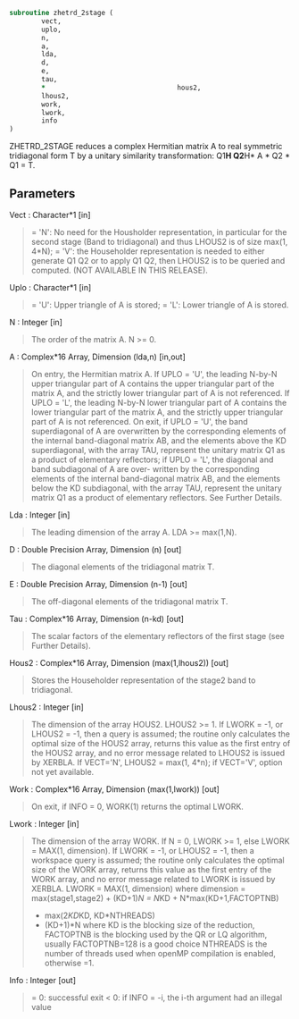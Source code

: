 ```fortran
subroutine zhetrd_2stage (
		vect,
		uplo,
		n,
		a,
		lda,
		d,
		e,
		tau,
		*                                 hous2,
		lhous2,
		work,
		lwork,
		info
)
```

 ZHETRD_2STAGE reduces a complex Hermitian matrix A to real symmetric
 tridiagonal form T by a unitary similarity transformation:
 Q1**H Q2**H* A * Q2 * Q1 = T.

## Parameters
Vect : Character*1 [in]
> = 'N':  No need for the Housholder representation,
> in particular for the second stage (Band to
> tridiagonal) and thus LHOUS2 is of size max(1, 4*N);
> = 'V':  the Householder representation is needed to
> either generate Q1 Q2 or to apply Q1 Q2,
> then LHOUS2 is to be queried and computed.
> (NOT AVAILABLE IN THIS RELEASE).

Uplo : Character*1 [in]
> = 'U':  Upper triangle of A is stored;
> = 'L':  Lower triangle of A is stored.

N : Integer [in]
> The order of the matrix A.  N >= 0.

A : Complex*16 Array, Dimension (lda,n) [in,out]
> On entry, the Hermitian matrix A.  If UPLO = 'U', the leading
> N-by-N upper triangular part of A contains the upper
> triangular part of the matrix A, and the strictly lower
> triangular part of A is not referenced.  If UPLO = 'L', the
> leading N-by-N lower triangular part of A contains the lower
> triangular part of the matrix A, and the strictly upper
> triangular part of A is not referenced.
> On exit, if UPLO = 'U', the band superdiagonal
> of A are overwritten by the corresponding elements of the
> internal band-diagonal matrix AB, and the elements above
> the KD superdiagonal, with the array TAU, represent the unitary
> matrix Q1 as a product of elementary reflectors; if UPLO
> = 'L', the diagonal and band subdiagonal of A are over-
> written by the corresponding elements of the internal band-diagonal
> matrix AB, and the elements below the KD subdiagonal, with
> the array TAU, represent the unitary matrix Q1 as a product
> of elementary reflectors. See Further Details.

Lda : Integer [in]
> The leading dimension of the array A.  LDA >= max(1,N).

D : Double Precision Array, Dimension (n) [out]
> The diagonal elements of the tridiagonal matrix T.

E : Double Precision Array, Dimension (n-1) [out]
> The off-diagonal elements of the tridiagonal matrix T.

Tau : Complex*16 Array, Dimension (n-kd) [out]
> The scalar factors of the elementary reflectors of
> the first stage (see Further Details).

Hous2 : Complex*16 Array, Dimension (max(1,lhous2)) [out]
> Stores the Householder representation of the stage2
> band to tridiagonal.

Lhous2 : Integer [in]
> The dimension of the array HOUS2.
> LHOUS2 >= 1.
> If LWORK = -1, or LHOUS2 = -1,
> then a query is assumed; the routine
> only calculates the optimal size of the HOUS2 array, returns
> this value as the first entry of the HOUS2 array, and no error
> message related to LHOUS2 is issued by XERBLA.
> If VECT='N', LHOUS2 = max(1, 4*n);
> if VECT='V', option not yet available.

Work : Complex*16 Array, Dimension (max(1,lwork)) [out]
> On exit, if INFO = 0, WORK(1) returns the optimal LWORK.

Lwork : Integer [in]
> The dimension of the array WORK.
> If N = 0, LWORK >= 1, else LWORK = MAX(1, dimension).
> If LWORK = -1, or LHOUS2 = -1,
> then a workspace query is assumed; the routine
> only calculates the optimal size of the WORK array, returns
> this value as the first entry of the WORK array, and no error
> message related to LWORK is issued by XERBLA.
> LWORK = MAX(1, dimension) where
> dimension   = max(stage1,stage2) + (KD+1)*N
> = N*KD + N*max(KD+1,FACTOPTNB)
> + max(2*KD*KD, KD*NTHREADS)
> + (KD+1)*N
> where KD is the blocking size of the reduction,
> FACTOPTNB is the blocking used by the QR or LQ
> algorithm, usually FACTOPTNB=128 is a good choice
> NTHREADS is the number of threads used when
> openMP compilation is enabled, otherwise =1.

Info : Integer [out]
> = 0:  successful exit
> < 0:  if INFO = -i, the i-th argument had an illegal value


